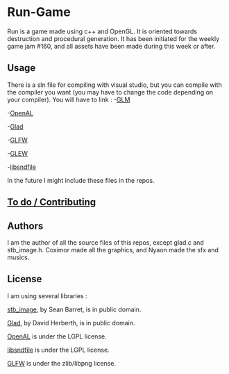 # Run-Game
Run is a game made using c++ and OpenGL. It is oriented towards destruction and procedural generation.
It has been initiated for the weekly game jam #160, and all assets have been made during this week or after.

## Usage
There is a sln file for compiling with visual studio, but you can compile with the compiler you want (you may have to change the code depending on your compiler).
You will have to link :
-[GLM](https://glm.g-truc.net/0.9.9/index.html)

-[OpenAL](https://openal.org/)

-[Glad](https://glad.dav1d.de/#profile=core&language=c&specification=gl&loader=on&api=gl%3D4.3&extensions=GL_ARB_compute_shader&extensions=GL_ARB_compute_variable_group_size)

-[GLFW](https://www.glfw.org/)

-[GLEW](http://glew.sourceforge.net/)

-[libsndfile](http://www.mega-nerd.com/libsndfile/)


In the future I might include these files in the repos.

## [To do / Contributing](https://trello.com/b/5Kkqr5G0/run)


## Authors
I am the author of all the source files of this repos, except glad.c and stb_image.h.
Coximor made all the graphics, and Nyaon made the sfx and musics.

## License
I am using several libraries :

[stb_image](https://github.com/nothings/stb/blob/master/stb_image.h), by Sean Barret, is in public domain.

[Glad](https://glad.dav1d.de/), by David Herberth, is in public domain.

[OpenAL](https://openal.org/) is under the LGPL license.

[libsndfile](http://www.mega-nerd.com/libsndfile/) is under the LGPL license.

[GLFW](https://www.glfw.org/) is under the zlib/libpng license.
